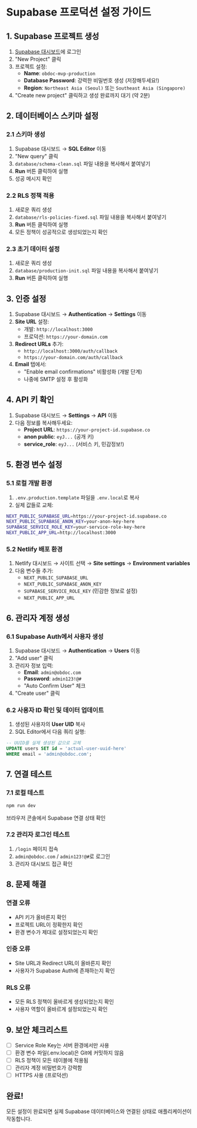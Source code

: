 # Supabase 프로덕션 설정 가이드

## 1. Supabase 프로젝트 생성

1. [Supabase 대시보드](https://supabase.com/dashboard)에 로그인
2. "New Project" 클릭
3. 프로젝트 설정:
   - **Name**: `obdoc-mvp-production`
   - **Database Password**: 강력한 비밀번호 생성 (저장해두세요!)
   - **Region**: `Northeast Asia (Seoul)` 또는 `Southeast Asia (Singapore)`
4. "Create new project" 클릭하고 생성 완료까지 대기 (약 2분)

## 2. 데이터베이스 스키마 설정

### 2.1 스키마 생성
1. Supabase 대시보드 → **SQL Editor** 이동
2. "New query" 클릭
3. `database/schema-clean.sql` 파일 내용을 복사해서 붙여넣기
4. **Run** 버튼 클릭하여 실행
5. 성공 메시지 확인

### 2.2 RLS 정책 적용
1. 새로운 쿼리 생성
2. `database/rls-policies-fixed.sql` 파일 내용을 복사해서 붙여넣기
3. **Run** 버튼 클릭하여 실행
4. 모든 정책이 성공적으로 생성되었는지 확인

### 2.3 초기 데이터 설정
1. 새로운 쿼리 생성
2. `database/production-init.sql` 파일 내용을 복사해서 붙여넣기
3. **Run** 버튼 클릭하여 실행

## 3. 인증 설정

1. Supabase 대시보드 → **Authentication** → **Settings** 이동
2. **Site URL** 설정:
   - 개발: `http://localhost:3000`
   - 프로덕션: `https://your-domain.com`
3. **Redirect URLs** 추가:
   - `http://localhost:3000/auth/callback`
   - `https://your-domain.com/auth/callback`
4. **Email** 탭에서:
   - "Enable email confirmations" 비활성화 (개발 단계)
   - 나중에 SMTP 설정 후 활성화

## 4. API 키 확인

1. Supabase 대시보드 → **Settings** → **API** 이동
2. 다음 정보를 복사해두세요:
   - **Project URL**: `https://your-project-id.supabase.co`
   - **anon public**: `eyJ...` (공개 키)
   - **service_role**: `eyJ...` (서비스 키, 민감정보!)

## 5. 환경 변수 설정

### 5.1 로컬 개발 환경
1. `.env.production.template` 파일을 `.env.local`로 복사
2. 실제 값들로 교체:
```bash
NEXT_PUBLIC_SUPABASE_URL=https://your-project-id.supabase.co
NEXT_PUBLIC_SUPABASE_ANON_KEY=your-anon-key-here
SUPABASE_SERVICE_ROLE_KEY=your-service-role-key-here
NEXT_PUBLIC_APP_URL=http://localhost:3000
```

### 5.2 Netlify 배포 환경
1. Netlify 대시보드 → 사이트 선택 → **Site settings** → **Environment variables**
2. 다음 변수들 추가:
   - `NEXT_PUBLIC_SUPABASE_URL`
   - `NEXT_PUBLIC_SUPABASE_ANON_KEY`
   - `SUPABASE_SERVICE_ROLE_KEY` (민감한 정보로 설정)
   - `NEXT_PUBLIC_APP_URL`

## 6. 관리자 계정 생성

### 6.1 Supabase Auth에서 사용자 생성
1. Supabase 대시보드 → **Authentication** → **Users** 이동
2. "Add user" 클릭
3. 관리자 정보 입력:
   - **Email**: `admin@obdoc.com`
   - **Password**: `admin123!@#`
   - "Auto Confirm User" 체크
4. "Create user" 클릭

### 6.2 사용자 ID 확인 및 데이터 업데이트
1. 생성된 사용자의 **User UID** 복사
2. SQL Editor에서 다음 쿼리 실행:
```sql
-- UUID를 실제 생성된 값으로 교체
UPDATE users SET id = 'actual-user-uuid-here' 
WHERE email = 'admin@obdoc.com';
```

## 7. 연결 테스트

### 7.1 로컬 테스트
```bash
npm run dev
```
브라우저 콘솔에서 Supabase 연결 상태 확인

### 7.2 관리자 로그인 테스트
1. `/login` 페이지 접속
2. `admin@obdoc.com` / `admin123!@#`로 로그인
3. 관리자 대시보드 접근 확인

## 8. 문제 해결

### 연결 오류
- API 키가 올바른지 확인
- 프로젝트 URL이 정확한지 확인
- 환경 변수가 제대로 설정되었는지 확인

### 인증 오류
- Site URL과 Redirect URL이 올바른지 확인
- 사용자가 Supabase Auth에 존재하는지 확인

### RLS 오류
- 모든 RLS 정책이 올바르게 생성되었는지 확인
- 사용자 역할이 올바르게 설정되었는지 확인

## 9. 보안 체크리스트

- [ ] Service Role Key는 서버 환경에서만 사용
- [ ] 환경 변수 파일(.env.local)은 Git에 커밋하지 않음
- [ ] RLS 정책이 모든 테이블에 적용됨
- [ ] 관리자 계정 비밀번호가 강력함
- [ ] HTTPS 사용 (프로덕션)

## 완료!

모든 설정이 완료되면 실제 Supabase 데이터베이스와 연결된 상태로 애플리케이션이 작동합니다.